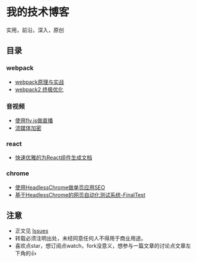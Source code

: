 # 我的技术博客
实用，前沿，深入，原创


## 目录
### webpack
- [webpack原理与实战](https://github.com/gwuhaolin/blog/issues/4)
- [webpack2 终极优化](https://github.com/gwuhaolin/blog/issues/2)

### 音视频
- [使用flv.js做直播](https://github.com/gwuhaolin/blog/issues/3)
- [流媒体加密](https://github.com/gwuhaolin/blog/issues/10)

### react
- [快速优雅的为React组件生成文档](https://github.com/gwuhaolin/blog/issues/1)

### chrome
- [使用HeadlessChrome做单页应用SEO](https://github.com/gwuhaolin/blog/issues/8)
- [基于HeadlessChrome的网页自动化测试系统-FinalTest](https://github.com/gwuhaolin/blog/issues/7)


## 注意
- 正文见 [Issues](https://github.com/gwuhaolin/blog/issues)
- 转载必须注明出处，未经同意任何人不得用于商业用途。
- 喜欢点star，想订阅点watch，fork没意义，想参与一篇文章的讨论点文章左下角的👍

